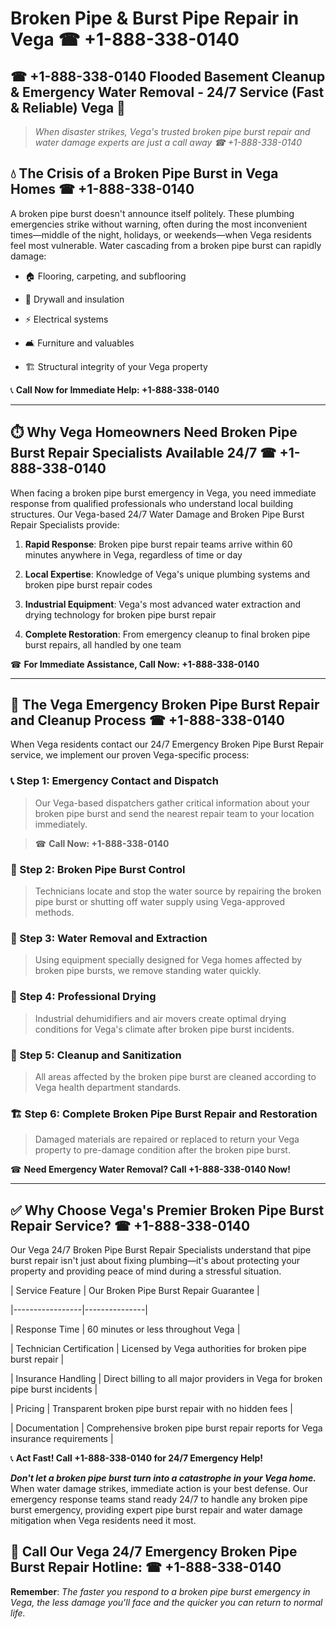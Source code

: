 # Broken Pipe & Burst Pipe Repair in Vega ☎ +1-888-338-0140  
## ☎ +1-888-338-0140 Flooded Basement Cleanup & Emergency Water Removal - 24/7 Service (Fast & Reliable) Vega 🚨  

> *When disaster strikes, Vega's trusted broken pipe burst repair and water damage experts are just a call away ☎ +1-888-338-0140*  

## 💧 The Crisis of a Broken Pipe Burst in Vega Homes ☎ +1-888-338-0140  

A broken pipe burst doesn't announce itself politely. These plumbing emergencies strike without warning, often during the most inconvenient times—middle of the night, holidays, or weekends—when Vega residents feel most vulnerable. Water cascading from a broken pipe burst can rapidly damage:  

* 🏠 Flooring, carpeting, and subflooring  
* 🧱 Drywall and insulation  
* ⚡ Electrical systems  
* 🛋️ Furniture and valuables  
* 🏗️ Structural integrity of your Vega property  

📞 **Call Now for Immediate Help: +1-888-338-0140**  

---  

## ⏱️ Why Vega Homeowners Need Broken Pipe Burst Repair Specialists Available 24/7 ☎ +1-888-338-0140  

When facing a broken pipe burst emergency in Vega, you need immediate response from qualified professionals who understand local building structures. Our Vega-based 24/7 Water Damage and Broken Pipe Burst Repair Specialists provide:  

1. **Rapid Response**: Broken pipe burst repair teams arrive within 60 minutes anywhere in Vega, regardless of time or day  
2. **Local Expertise**: Knowledge of Vega's unique plumbing systems and broken pipe burst repair codes  
3. **Industrial Equipment**: Vega's most advanced water extraction and drying technology for broken pipe burst repair  
4. **Complete Restoration**: From emergency cleanup to final broken pipe burst repairs, all handled by one team  

☎ **For Immediate Assistance, Call Now: +1-888-338-0140**  

---  

## 🔧 The Vega Emergency Broken Pipe Burst Repair and Cleanup Process ☎ +1-888-338-0140  

When Vega residents contact our 24/7 Emergency Broken Pipe Burst Repair service, we implement our proven Vega-specific process:  

### 📞 Step 1: Emergency Contact and Dispatch  
> Our Vega-based dispatchers gather critical information about your broken pipe burst and send the nearest repair team to your location immediately.  
> ☎ **Call Now: +1-888-338-0140**  

### 🚿 Step 2: Broken Pipe Burst Control  
> Technicians locate and stop the water source by repairing the broken pipe burst or shutting off water supply using Vega-approved methods.  

### 🌊 Step 3: Water Removal and Extraction  
> Using equipment specially designed for Vega homes affected by broken pipe bursts, we remove standing water quickly.  

### 💨 Step 4: Professional Drying  
> Industrial dehumidifiers and air movers create optimal drying conditions for Vega's climate after broken pipe burst incidents.  

### 🧼 Step 5: Cleanup and Sanitization  
> All areas affected by the broken pipe burst are cleaned according to Vega health department standards.  

### 🏗️ Step 6: Complete Broken Pipe Burst Repair and Restoration  
> Damaged materials are repaired or replaced to return your Vega property to pre-damage condition after the broken pipe burst.  

☎ **Need Emergency Water Removal? Call +1-888-338-0140 Now!**  

---  

## ✅ Why Choose Vega's Premier Broken Pipe Burst Repair Service? ☎ +1-888-338-0140  

Our Vega 24/7 Broken Pipe Burst Repair Specialists understand that pipe burst repair isn't just about fixing plumbing—it's about protecting your property and providing peace of mind during a stressful situation.  

| Service Feature | Our Broken Pipe Burst Repair Guarantee |  
|-----------------|---------------|  
| Response Time | 60 minutes or less throughout Vega |  
| Technician Certification | Licensed by Vega authorities for broken pipe burst repair |  
| Insurance Handling | Direct billing to all major providers in Vega for broken pipe burst incidents |  
| Pricing | Transparent broken pipe burst repair with no hidden fees |  
| Documentation | Comprehensive broken pipe burst repair reports for Vega insurance requirements |  

📞 **Act Fast! Call +1-888-338-0140 for 24/7 Emergency Help!**  

***Don't let a broken pipe burst turn into a catastrophe in your Vega home.*** When water damage strikes, immediate action is your best defense. Our emergency response teams stand ready 24/7 to handle any broken pipe burst emergency, providing expert pipe burst repair and water damage mitigation when Vega residents need it most.  

## 📱 Call Our Vega 24/7 Emergency Broken Pipe Burst Repair Hotline: ☎ +1-888-338-0140  

**Remember**: *The faster you respond to a broken pipe burst emergency in Vega, the less damage you'll face and the quicker you can return to normal life.*